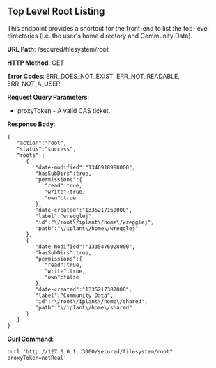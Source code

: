 Top Level Root Listing
----------------------

This endpoint provides a shortcut for the front-end to list the top-level directories (i.e. the user's home directory and Community Data).

__URL Path__: /secured/filesystem/root

__HTTP Method__: GET

__Error Codes__: ERR_DOES_NOT_EXIST, ERR_NOT_READABLE, ERR_NOT_A_USER

__Request Query Parameters__:
* proxyToken - A valid CAS ticket.

__Response Body__:

    {
       "action":"root",
       "status":"success",
       "roots":[
          {
             "date-modified":"1340918988000",
             "hasSubDirs":true,
             "permissions":{
                "read":true,
                "write":true,
                "own":true
             },
             "date-created":"1335217160000",
             "label":"wregglej",
             "id":"\/root\/iplant\/home\/wregglej",
             "path":"\/iplant\/home\/wregglej"
          },
          {
             "date-modified":"1335476028000",
             "hasSubDirs":true,
             "permissions":{
                "read":true,
                "write":true,
                "own":false
             },
             "date-created":"1335217387000",
             "label":"Community Data",
             "id":"\/root\/iplant\/home\/shared",
             "path":"\/iplant\/home\/shared"
          }
       ]
    }

__Curl Command__:

    curl 'http://127.0.0.1::3000/secured/filesystem/root?proxyToken=notReal'


